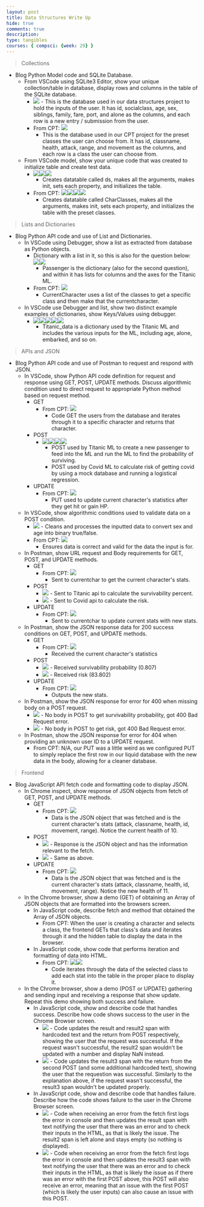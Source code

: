 ```yaml
---
layout: post
title: Data Structures Write Up
hide: true
comments: true
description: 
type: tangibles
courses: { compsci: {week: 29} }
---
```


> Collections
- Blog Python Model code and SQLite Database.
    - From VSCode using SQLite3 Editor, show your unique collection/table in database, display rows and columns in the table of the SQLite database.
        - <img src="https://i.postimg.cc/mD1zwY7g/Collections-1.png">
            - This is the database used in our data structures project to hold the inputs of the user. It has id, socialclass, age, sex, siblings, family, fare, port, and alone as the columns, and each row is a new entry / submission from the user.
        - From CPT: <img src="https://i.postimg.cc/yY5GcYLy/Collections-CPT-1.png">
            - This is the database used in our CPT project for the preset classes the user can choose from. It has id, classname, health, attack, range, and movement as the columns, and each row is a class the user can choose from.
    - From VSCode model, show your unique code that was created to initialize table and create test data.
        - <img src="https://i.postimg.cc/PrQL2rvY/Collections-2.png"><img src="https://i.postimg.cc/MKSM7jHz/Collections-3.png"><img src="https://i.postimg.cc/3rp00ZKL/Collections-4.png">
            - Creates datatable called ds, makes all the arguments, makes init, sets each property, and initializes the table.
        - From CPT: <img src="https://i.postimg.cc/ZRTs49q4/Collections-CPT-2.png"><img src="https://i.postimg.cc/3wQbff5y/Collections-CPT-3.png"><img src="https://i.postimg.cc/zDx6DkWM/Collections-CPT-4.png"><img src="https://i.postimg.cc/Gmy5QwNw/Collections-CPT-5.png">
            - Creates datatable called CharClasses, makes all the arguments, makes init, sets each property, and initializes the table with the preset classes.

> Lists and Dictionaries
- Blog Python API code and use of List and Dictionaries.
    - In VSCode using Debugger, show a list as extracted from database as Python objects.
        - Dictionary with a list in it, so this is also for the question below: <img src="https://i.postimg.cc/DZG0s2KW/List-Dictionary-1.png"><img src="https://i.postimg.cc/wMdvQS6w/List-Dictionary-2.png">
            - Passenger is the dictionary (also for the second question), and within it has lists for columns and the axes for the Titanic ML.
        - From CPT: <img src="https://i.postimg.cc/4NnMYhQ3/List-Dictionaries-CPT-1.png">
            - CurrentCharacter uses a list of the classes to get a specific class and then make that the currentcharacter.
    - In VSCode use Debugger and list, show two distinct example examples of dictionaries, show Keys/Values using debugger.
        - <img src="https://i.postimg.cc/5yqt7nyb/List-Dictionary-3.png"><img src="https://i.postimg.cc/v8WDZHzk/List-Dictionary-4.png"><img src="https://i.postimg.cc/m2BkzfpD/List-Dictionary-5.png"><img src="https://i.postimg.cc/Wb830Wx7/List-Dictionary-6.png"><img src="https://i.postimg.cc/ht3t5JDz/List-Dictionary-7.png">
            - Titanic_data is a dictionary used by the Titanic ML and includes the various inputs for the ML, including age, alone, embarked, and so on.

> APIs and JSON
- Blog Python API code and use of Postman to request and respond with JSON.
    - In VSCode, show Python API code definition for request and response using GET, POST, UPDATE methods. Discuss algorithmic condition used to direct request to appropriate Python method based on request method.
        - GET
            - From CPT: <img src="https://i.postimg.cc/wxJbFxJq/APIJSONCPT-1.png">
                - Code GET the users from the database and iterates through it to a specific character and returns that character.
        - POST
            - <img src="https://i.postimg.cc/NMZTqJQX/APIJSON-1.png"><img src="https://i.postimg.cc/W1Skbb2T/APIJSON-2.png"><img src="https://i.postimg.cc/3J5ptcS5/APIJSON-3.png"><img src="https://i.postimg.cc/BnJF01fm/APIJSON-4.png">
                - POST used by Titanic ML to create a new passenger to feed into the ML and run the ML to find the probability of surviving.
                - POST used by Covid ML to calculate risk of getting covid by using a mock database and running a logistical regression.
        - UPDATE
            - From CPT: <img src="https://i.postimg.cc/m2ypfd8K/APIJSONCPT-2.png">
                - PUT used to update current character's statistics after they get hit or gain HP.
    - In VSCode, show algorithmic conditions used to validate data on a POST condition.
        - <img src="https://i.postimg.cc/WzrZ2G4H/APIJSON-5.png">
            - Cleans and processes the inputted data to convert sex and age into binary true/false.
        - From CPT: <img src="https://i.postimg.cc/cLdjvqvs/APIJSONCPT-3.png">
            - Ensures data is correct and valid for the data the input is for.
    - In Postman, show URL request and Body requirements for GET, POST, and UPDATE methods.
        - GET
            - From CPT: <img src="https://i.postimg.cc/sgKLSnW5/APIJSONCPT-4.png">
                - Sent to currentchar to get the current character's stats.
        - POST
            - <img src="https://i.postimg.cc/yYmRtytJ/APIJSON-6.png">
                - Sent to Titanic api to calculate the survivability percent.
            - <img src="https://i.postimg.cc/xjbMy2P3/APIJSON-7.png">
                - Sent to Covid api to calculate the risk.
        - UPDATE
            - From CPT: <img src="https://i.postimg.cc/6Qm1byY3/APIJSONCPT-5.png">
                - Sent to currentchar to update current stats with new stats.
    - In Postman, show the JSON response data for 200 success conditions on GET, POST, and UPDATE methods.
        - GET
            - From CPT: <img src="https://i.postimg.cc/7hvtDjvr/APIJSONCPT-6.png">
                - Received the current character's statistics
        - POST
            - <img src="https://i.postimg.cc/FKRJf5Rc/APIJSON-8.png">
                - Received survivability probability (0.807)
            - <img src="https://i.postimg.cc/pd65zGhS/APIJSON-9.png">
                - Received risk (83.802)
        - UPDATE
            - From CPT: <img src="https://i.postimg.cc/c4SkzqMQ/APIJSONCPT-7.png">
                - Outputs the new stats.
    - In Postman, show the JSON response for error for 400 when missing body on a POST request.
        - <img src="https://i.postimg.cc/qqftZNGX/APIJSON-10.png">
            - No body in POST to get survivability probability, got 400 Bad Request error.
        - <img src="https://i.postimg.cc/HnQJGTZG/APIJSON-11.png">
            - No body in POST to get risk, got 400 Bad Request error.
    - In Postman, show the JSON response for error for 404 when providing an unknown user ID to a UPDATE request.
        - From CPT: N/A, our PUT was a little weird as we configured PUT to simply replace the first row in our liquid database with the new data in the body, allowing for a cleaner database.

> Frontend
- Blog JavaScript API fetch code and formatting code to display JSON.
    - In Chrome inspect, show response of JSON objects from fetch of GET, POST, and UPDATE methods.
        - GET
            - From CPT: <img src="https://i.postimg.cc/L84CHzW5/APIJSONCPT-8.png">
                - Data is the JSON object that was fetched and is the current character's stats (attack, classname, health, id, movement, range). Notice the current health of 10.
        - POST
            - <img src="https://i.postimg.cc/pLddCQHM/Frontend-1.png">
                - Response is the JSON object and has the information relevant to the fetch.
            - <img src="https://i.postimg.cc/cJgLysCD/Frontend-2.png">
                - Same as above.
        - UPDATE
            - From CPT: <img src="https://i.postimg.cc/HkSSjrG2/APIJSONCPT-9.png">
                - Data is the JSON object that was fetched and is the current character's stats (attack, classname, health, id, movement, range). Notice the new health of 11.
    - In the Chrome browser, show a demo (GET) of obtaining an Array of JSON objects that are formatted into the browsers screen.
        - In JavaScript code, describe fetch and method that obtained the Array of JSON objects.
            - From CPT: When the user is creating a character and selects a class, the frontend GETs that class's data and iterates through it and the hidden table to display the data in the browser.
        - In JavaScript code, show code that performs iteration and formatting of data into HTML.
            - From CPT: <img src="https://i.postimg.cc/G2TgWd5j/APIJSONCPT-10.png"><img src="https://i.postimg.cc/yxFQNnBg/APIJSONCPT-11.png">
                - Code iterates through the data of the selected class to add each stat into the table in the proper place to display it.
    - In the Chrome browser, show a demo (POST or UPDATE) gathering and sending input and receiving a response that show update. Repeat this demo showing both success and failure.
        - In JavaScript code, show and describe code that handles success. Describe how code shows success to the user in the Chrome Browser screen.
            - <img src="https://i.postimg.cc/7LffH3sn/Frontend-3.png">
                - Code updates the result and result2 span with hardcoded text and the return from POST respectively, showing the user that the request was successful. If the request wasn't successful, the result2 span wouldn't be updated with a number and display NaN instead.
            - <img src="https://i.postimg.cc/dVQhXPGX/Frontend-4.png">
                - Code updates the result3 span with the return from the second POST (and some additional hardcoded text), showing the user that the requestion was successful. Similarly to the explanation above, if the request wasn't successful, the result3 span wouldn't be updated properly.
        - In JavaScript code, show and describe code that handles failure. Describe how the code shows failure to the user in the Chrome Browser screen.
            - <img src="https://i.postimg.cc/6qQNNXfj/Frontend-5.png">
                - Code when receiving an error from the fetch first logs the error in console and then updates the result span with text notifying the user that there was an error and to check their inputs in the HTML, as that is likely the issue. The result2 span is left alone and stays empty (so nothing is displayed).
            - <img src="https://i.postimg.cc/1XY1mjW9/Frontend-6.png">
                - Code when receiving an error from the fetch first logs the error in console and then updates the result3 span with text notifying the user that there was an error and to check their inputs in the HTML, as that is likely the issue as if there was an error with the first POST above, this POST will also receive an error, meaning that an issue with the first POST (which is likely the user inputs) can also cause an issue with this POST.